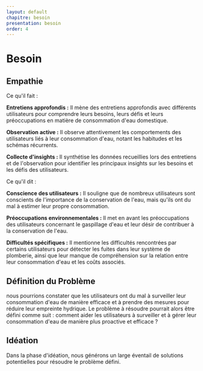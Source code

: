 ```yaml
---
layout: default
chapitre: besoin
presentation: besoin
order: 4
---
```


# Besoin

<!-- new slide -->


## Empathie



<!-- note -->
Ce qu'il fait :

**Entretiens approfondis :** Il mène des entretiens approfondis avec différents utilisateurs pour comprendre leurs besoins, leurs défis et leurs préoccupations en matière de consommation d'eau domestique.

**Observation active :** Il observe attentivement les comportements des utilisateurs liés à leur consommation d'eau, notant les habitudes et les schémas récurrents.

**Collecte d'insights :** Il synthétise les données recueillies lors des entretiens et de l'observation pour identifier les principaux insights sur les besoins et les défis des utilisateurs.


Ce qu'il dit :

**Conscience des utilisateurs :** Il souligne que de nombreux utilisateurs sont conscients de l'importance de la conservation de l'eau, mais qu'ils ont du mal à estimer leur propre consommation.

**Préoccupations environnementales :** Il met en avant les préoccupations des utilisateurs concernant le gaspillage d'eau et leur désir de contribuer à la conservation de l'eau.

**Difficultés spécifiques :** Il mentionne les difficultés rencontrées par certains utilisateurs pour détecter les fuites dans leur système de plomberie, ainsi que leur manque de compréhension sur la relation entre leur consommation d'eau et les coûts associés.


## Définition du Problème

nous pourrions constater que les utilisateurs ont du mal à surveiller leur consommation d'eau de manière efficace et à prendre des mesures pour réduire leur empreinte hydrique. Le problème à résoudre pourrait alors être défini comme suit : comment aider les utilisateurs à surveiller et à gérer leur consommation d'eau de manière plus proactive et efficace ?


## Idéation

Dans la phase d'idéation, nous générons un large éventail de solutions potentielles pour résoudre le problème défini.

<!-- new slide -->
